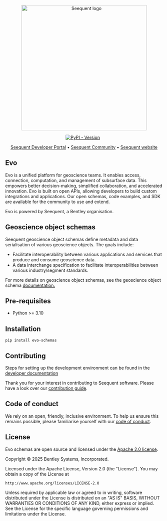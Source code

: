 <p align="center"><a href="https://seequent.com" target="_blank"><picture><source media="(prefers-color-scheme: dark)" srcset="https://developer.seequent.com/img/seequent-logo-dark.svg" alt="Seequent logo" width="400" /><img src="https://developer.seequent.com/img/seequent-logo.svg" alt="Seequent logo" width="400" /></picture></a></p>
<p align="center">
    <a href="https://pypi.org/project/evo-schemas/"><img alt="PyPI - Version" src="https://img.shields.io/pypi/v/evo-schemas" /></a>
    <a href="https://github.com/seequentevo/evo-schemas/actions/workflows/run-tests.yml"><img src="https://github.com/seequentevo/evo-schemas/actions/workflows/run-tests.yml/badge.svg" alt="" /></a>
    <a href=""><img src="https://github.com/seequentevo/evo-schemas/actions/workflows/pre-commit.yml/badge.svg" alt="" /></a>
</p>
<p align="center">
    <a href="https://developer.seequent.com/" target="_blank">Seequent Developer Portal</a>
    &bull; <a href="https://community.seequent.com/" target="_blank">Seequent Community</a>
    &bull; <a href="https://seequent.com" target="_blank">Seequent website</a>
</p>

## Evo

Evo is a unified platform for geoscience teams. It enables access, connection, computation, and management of subsurface data. This empowers better decision-making, simplified collaboration, and accelerated innovation. Evo is built on open APIs, allowing developers to build custom integrations and applications. Our open schemas, code examples, and SDK are available for the community to use and extend. 

Evo is powered by Seequent, a Bentley organisation.

## Geoscience object schemas

Seequent geoscience object schemas define metadata and data serialisation of various geoscience objects. The goals include:
* Facilitate interoperability between various applications and services that produce and consume geoscience data.
* A data interchange specification to facilitate interoperabilities between various industry/segment standards.

For more details on geoscience object schemas, see the geoscience object schema [documentation.](https://developer.seequent.com/docs/data-structures/geoscience-objects/)

## Pre-requisites
- Python >= 3.10

## Installation

```
pip install evo-schemas
```

## Contributing

Steps for setting up the development environment can be found in the [developer documentation](./DEVELOPER.md)

Thank you for your interest in contributing to Seequent software. Please have a look over our [contribution guide](./CONTRIBUTING.md).

## Code of conduct

We rely on an open, friendly, inclusive environment. To help us ensure this remains possible, please familiarise yourself with our [code of conduct](./CODE_OF_CONDUCT.md).

## License
Evo schemas are open source and licensed under the [Apache 2.0 license](./LICENSE.md).

Copyright © 2025 Bentley Systems, Incorporated.

Licensed under the Apache License, Version 2.0 (the "License").
You may obtain a copy of the License at

    http://www.apache.org/licenses/LICENSE-2.0

Unless required by applicable law or agreed to in writing, software
distributed under the License is distributed on an "AS IS" BASIS,
WITHOUT WARRANTIES OR CONDITIONS OF ANY KIND, either express or implied.
See the License for the specific language governing permissions and
limitations under the License.
